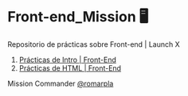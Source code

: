 # Front-end_Mission 🖥
Repositorio de prácticas sobre Front-end | Launch X

1. [Prácticas de Intro | Front-End](https://github.com/Alexis-Lua/Front-end_Mission/tree/main/Pr%C3%A1ctica%201%20-%20Intro)
2. [Prácticas de HTML | Front-End](https://github.com/Alexis-Lua/Front-end_Mission/tree/main/Pr%C3%A1ctica%202%20-%20HTML)

Mission Commander [@romarpla](https://www.instagram.com/romarpla/?hl=es-la)
